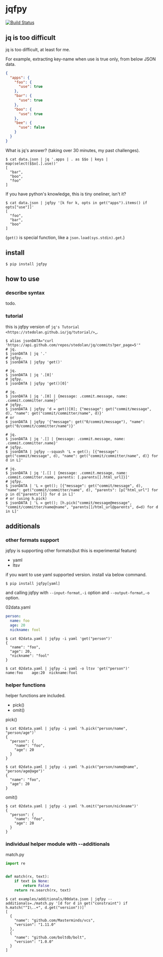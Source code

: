 # jqfpy

[![Build Status](https://travis-ci.org/podhmo/jqfpy.svg?branch=master)](https://travis-ci.org/podhmo/jqfpy)

## jq is too difficult

jq is too difficult, at least for me.

For example, extracting key-name when use is true only, from below JSON data.

```json
{
  "apps": {
    "foo": {
      "use": true
    },
    "bar": {
      "use": true
    },
    "boo": {
      "use": true
    },
    "bee": {
      "use": false
    }
  }
}
```

What is jq's answer? (taking over 30 minutes, my past challenges).

```console
$ cat data.json | jq '.apps | . as $$o | keys | map(select($$o[.].use))'
[
  "bar",
  "boo",
  "foo"
]
```

If you have python's knowledge, this is tiny oneliner, isn't it?

```console
$ cat data.json | jqfpy '[k for k, opts in get("apps").items() if opts["use"]]'
[
  "foo",
  "bar",
  "boo"
]
```

(`get()` is special function, like a `json.load(sys.stdin).get`.)

## install

```console
$ pip install jqfpy
```

## how to use

### describe syntax

todo.

### tutorial

this is jqfpy version of `jq's Tutorial <https://stedolan.github.io/jq/tutorial/>`_.

```console
$ alias jsonDATA="curl 'https://api.github.com/repos/stedolan/jq/commits?per_page=5'"
# jq.
$ jsonDATA | jq '.'
# jqfpy.
$ jsonDATA | jqfpy 'get()'
```

```console
# jq.
$ jsonDATA | jq '.[0]'
# jqfpy.
$ jsonDATA | jqfpy 'get()[0]'
```

```console
# jq.
$ jsonDATA | jq '.[0] | {message: .commit.message, name: .commit.committer.name}'
# jqfpy.
$ jsonDATA | jqfpy 'd = get()[0]; {"message": get("commit/message", d), "name": get("commit/committer/name", d)}'
# or
$ jsonDATA | jqfpy '{"message": get("0/commit/message"), "name": get("0/commit/committer/name")}'
```

```console
# jq.
$ jsonDATA | jq '.[] | {message: .commit.message, name: .commit.committer.name}'
# jqfpy.
$ jsonDATA | jqfpy --squash 'L = get(); [{"message": get("commit/message", d), "name": get("commit/committer/name", d)} for d in L]'
```

```console
# jq.
$ jsonDATA | jq '[.[] | {message: .commit.message, name: .commit.committer.name, parents: [.parents[].html_url]}]'
# jqfpy.
$ jsonDATA | 'L = get(); [{"message": get("commit/message", d), "name": get("commit/committer/name", d), "parents": [p["html_url"] for p in d["parents"]]} for d in L]'
# or (using h.pick)
$ jsonDATA | 'L = get(); [h.pick("commit/message@message", "commit/committer/name@name", "parents[]/html_url@parents", d=d) for d in L]'
```

## additionals

### other formats support

jqfpy is supporting other formats(but this is experimental feature)

- yaml
- ltsv

if you want to use yaml supported version. install via below command.

```console
$ pip install jqfpy[yaml]
```

and calling jqfpy with `--input-format,-i` option and `--output-format,-o` option.

02data.yaml

```yaml
person:
  name: foo
  age: 20
  nickname: fool
```

```console
$ cat 02data.yaml | jqfpy -i yaml 'get("person")'
{
  "name": "foo",
  "age": 20,
  "nickname": "fool"
}

$ cat 02data.yaml | jqfpy -i yaml -o ltsv 'get("person")'
name:foo	age:20	nickname:fool
```

### helper functions

helper functions are included.

- pick()
- omit()

pick()

```console
$ cat 02data.yaml | jqfpy -i yaml 'h.pick("person/name", "person/age")'
{
  "person": {
    "name": "foo",
    "age": 20
  }
}

$ cat 02data.yaml | jqfpy -i yaml 'h.pick("person/name@name", "person/age@age")'
{
  "name": "foo",
  "age": 20
}
```

omit()

```console
$ cat 02data.yaml | jqfpy -i yaml 'h.omit("person/nickname")'
{
  "person": {
    "name": "foo",
    "age": 20
  }
}
```

### individual helper module with --additionals

match.py

```python
import re


def match(rx, text):
    if text is None:
        return False
    return re.search(rx, text)
```

```console
$ cat examples/additionals/00data.json | jqfpy --additionals=./match.py '[d for d in get("constraint") if h.match("^1\..+", d.get("version"))]'
[
  {
    "name": "github.com/Masterminds/vcs",
    "version": "1.11.0"
  },
  {
    "name": "github.com/boltdb/bolt",
    "version": "1.0.0"
  }
]
```
